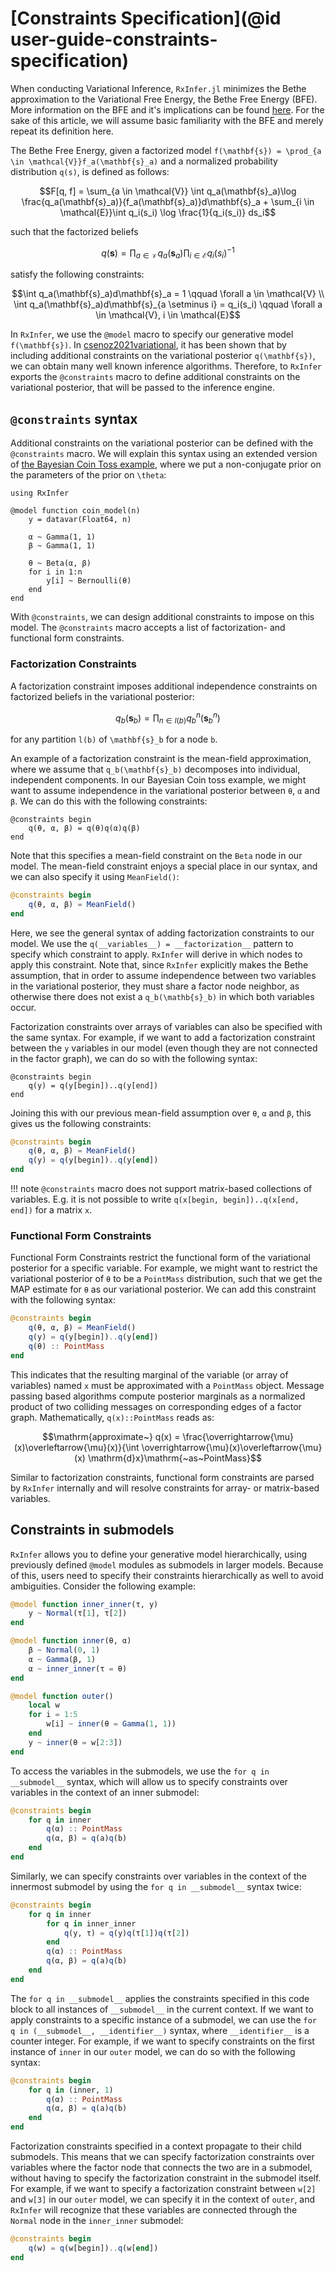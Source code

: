 # [Constraints Specification](@id user-guide-constraints-specification)
When conducting Variational Inference, `RxInfer.jl` minimizes the Bethe approximation to the Variational Free Energy, the Bethe Free Energy (BFE). More information on the BFE and it's implications can be found [here](https://rxinfer.ml). For the sake of this article, we will assume basic familiarity with the BFE and merely repeat its definition here.

The Bethe Free Energy, given a factorized model `` f(\mathbf{s}) = \prod_{a \in \mathcal{V}}f_a(\mathbf{s}_a) `` and a normalized probability distribution `` q(s) ``, is defined as follows:

```math
F[q, f] = \sum_{a \in \mathcal{V}} \int q_a(\mathbf{s}_a)\log \frac{q_a(\mathbf{s}_a)}{f_a(\mathbf{s}_a)}d\mathbf{s}_a + \sum_{i \in \mathcal{E}}\int q_i(s_i) \log \frac{1}{q_i(s_i)} ds_i
```
such that the factorized beliefs

```math
q(\mathbf{s}) = \prod_{a \in \mathcal{V}} q_a(\mathbf{s}_a) \prod_{i \in \mathcal{E}} q_i(s_i)^{-1}
```
satisfy the following constraints:

```math
\int q_a(\mathbf{s}_a)d\mathbf{s}_a = 1 \qquad \forall a \in \mathcal{V} \\
\int q_a(\mathbf{s}_a)d\mathbf{s}_{a \setminus i} = q_i(s_i) \qquad \forall a \in \mathcal{V}, i \in \mathcal{E}
```

In `RxInfer`, we use the `@model` macro to specify our generative model ``f(\mathbf{s})``. In [csenoz2021variational](@cite), it has been shown that by including additional constraints on the variational posterior ``q(\mathbf{s})``, we can obtain many well known inference algorithms. Therefore, to `RxInfer` exports the `@constraints` macro to define additional constraints on the variational posterior, that will be passed to the inference engine.
## `@constraints` syntax
Additional constraints on the variational posterior can be defined with the `@constraints` macro. We will explain this syntax using an extended version of [the Bayesian Coin Toss example](https://biaslab.github.io/RxInfer.jl/stable/examples/basic_examples/Coin%20Toss%20Model/), where we put a non-conjugate prior on the parameters of the prior on ``\theta``:

```@example manual_constraints
using RxInfer

@model function coin_model(n)
    y = datavar(Float64, n)

    α ~ Gamma(1, 1)
    β ~ Gamma(1, 1)

    θ ~ Beta(α, β)
    for i in 1:n
        y[i] ~ Bernoulli(θ)
    end
end
```
With `@constraints`, we can design additional constraints to impose on this model. The `@constraints` macro accepts a list of factorization- and functional form constraints.
### Factorization Constraints
A factorization constraint imposes additional independence constraints on factorized beliefs in the variational posterior:
```math
q_b(\mathbf{s}_b) = \prod_{n \in l(b)} q_b^n(\mathbf{s}_b^n)
```
for any partition ``l(b)`` of ``\mathbf{s}_b`` for a node ``b``. 

An example of a factorization constraint is the mean-field approximation, where we assume that ``q_b(\mathbf{s}_b)`` decomposes into individual, independent components. In our Bayesian Coin toss example, we might want to assume independence in the variational posterior between `θ`,  `α` and `β`. We can do this with the following constraints:

```@example manual_constraints
@constraints begin
    q(θ, α, β) = q(θ)q(α)q(β)
end
```
Note that this specifies a mean-field constraint on the `Beta` node in our model. The mean-field constraint enjoys a special place in our syntax, and we can also specify it using `MeanField()`:
    
```julia
@constraints begin
    q(θ, α, β) = MeanField()
end
```
Here, we see the general syntax of adding factorization constraints to our model. We use the `q(__variables__) = __factorization__` pattern to specify which constraint to apply. `RxInfer` will derive in which nodes to apply this constraint. Note that, since `RxInfer` explicitly makes the Bethe assumption, that in order to assume independence between two variables in the variational posterior, they must share a factor node neighbor, as otherwise there does not exist a `q_b(\mathb{s}_b)` in which both variables occur.

Factorization constraints over arrays of variables can also be specified with the same syntax. For example, if we want to add a factorization constraint between the `y` variables in our model (even though they are not connected in the factor graph), we can do so with the following syntax:

```@example manual_constraints
@constraints begin
    q(y) = q(y[begin])..q(y[end])
end
```

Joining this with our previous mean-field assumption over `θ`,  `α` and `β`, this gives us the following constraints:

```julia
@constraints begin
    q(θ, α, β) = MeanField()
    q(y) = q(y[begin])..q(y[end])
end
```
!!! note 
    `@constraints` macro does not support matrix-based collections of variables. E.g. it is not possible to write `q(x[begin, begin])..q(x[end, end])` for a matrix `x`.
### Functional Form Constraints
Functional Form Constraints restrict the functional form of the variational posterior for a specific variable. For example, we might want to restrict the variational posterior of `θ` to be a `PointMass` distribution, such that we get the MAP estimate for `θ` as our variational posterior. We can add this constraint with the following syntax:

```julia
@constraints begin
    q(θ, α, β) = MeanField()
    q(y) = q(y[begin])..q(y[end])
    q(θ) :: PointMass
end
```
This indicates that the resulting marginal of the variable (or array of variables) named `x` must be approximated with a `PointMass` object. Message passing based algorithms compute posterior marginals as a normalized product of two colliding messages on corresponding edges of a factor graph. Mathematically, `q(x)::PointMass` reads as:

```math
\mathrm{approximate~} q(x) = \frac{\overrightarrow{\mu}(x)\overleftarrow{\mu}(x)}{\int \overrightarrow{\mu}(x)\overleftarrow{\mu}(x) \mathrm{d}x}\mathrm{~as~PointMass}
```
Similar to factorization constraints, functional form constraints are parsed by `RxInfer` internally and will resolve constraints for array- or matrix-based variables. 
## Constraints in submodels
`RxInfer` allows you to define your generative model hierarchically, using previously defined `@model` modules as submodels in larger models. Because of this, users need to specify their constraints hierarchically as well to avoid ambiguities. Consider the following example:

```julia
@model function inner_inner(τ, y)
    y ~ Normal(τ[1], τ[2])
end

@model function inner(θ, α)
    β ~ Normal(0, 1)
    α ~ Gamma(β, 1)
    α ~ inner_inner(τ = θ)
end

@model function outer()
    local w
    for i = 1:5
        w[i] ~ inner(θ = Gamma(1, 1))
    end
    y ~ inner(θ = w[2:3])
end
```

To access the variables in the submodels, we use the `for q in __submodel__` syntax, which will allow us to specify constraints over variables in the context of an inner submodel:

```julia
@constraints begin
    for q in inner
        q(α) :: PointMass
        q(α, β) = q(a)q(b)
    end
end
```

Similarly, we can specify constraints over variables in the context of the innermost submodel by using the `for q in __submodel__` syntax twice:

```julia
@constraints begin
    for q in inner
        for q in inner_inner
            q(y, τ) = q(y)q(τ[1])q(τ[2])
        end
        q(α) :: PointMass
        q(α, β) = q(a)q(b)
    end
end
```

The `for q in __submodel__` applies the constraints specified in this code block to all instances of `__submodel__` in the current context. If we want to apply constraints to a specific instance of a submodel, we can use the `for q in (__submodel__, __identifier__)` syntax, where `__identifier__` is a counter integer. For example, if we want to specify constraints on the first instance of `inner` in our `outer` model, we can do so with the following syntax:

```julia
@constraints begin
    for q in (inner, 1)
        q(α) :: PointMass
        q(α, β) = q(a)q(b)
    end
end
```

Factorization constraints specified in a context propagate to their child submodels. This means that we can specify factorization constraints over variables where the factor node that connects the two are in a submodel, without having to specify the factorization constraint in the submodel itself. For example, if we want to specify a factorization constraint between `w[2]` and `w[3]` in our `outer` model, we can specify it in the context of `outer`, and `RxInfer` will recognize that these variables are connected through the `Normal` node in the `inner_inner` submodel:

```julia
@constraints begin
    q(w) = q(w[begin])..q(w[end])
end
```

